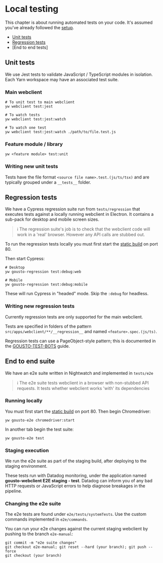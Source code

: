 # Local testing

This chapter is about running automated tests on your code. It's assumed you've already followed the [setup](setup.md).

- [Unit tests](#unit-tests)
- [Regression tests](#regression-tests)
- [End to end tests]

## Unit tests

We use Jest tests to validate JavaScript / TypeScript modules in isolation. Each Yarn workspace may have an associated
test suite.

### Main webclient

```shell
# To unit test to main webclient
yw webclient test:jest

# To watch tests
yw webclient test:jest:watch

# To watch one test
yw webclient test:jest:watch ./path/to/file.test.js
```

### Feature module / library

```shell
yw <feature module> test:unit
```

### Writing new unit tests

Tests have the file format `<source file name>.test.(js/ts/tsx)` and are typically grouped under a `__tests__` folder.

## Regression tests

We have a Cypress regression suite run from `tests/regression` that executes tests against a locally running webclient
in Electron. It contains a sub-pack for desktop and mobile screen sizes.

> ℹ️ The regression suite's job is to check that the webclient code will work in a 'real' browser. However any API
> calls are stubbed out.

To run the regression tests locally you must first start the [static build](running-locally.md#static-build) on port 80.

Then start Cypress:

```shell
# Desktop
yw gousto-regression test:debug:web

# Mobile
yw gousto-regression test:debug:mobile
```

These will run Cypress in "headed" mode. Skip the `:debug` for headless.

### Writing new regression tests

Currently regression tests are only supported for the main webclient.

Tests are specified in folders of the pattern `src/apps/webclient/**/__regression__` and named `<feature>.spec.(js/ts)`.

Regression tests can use a PageObject-style pattern; this is documented in the
[GOUSTO-TEST-BOTS](../../tests/regression/bots/GOUSTO-TEST-BOTS.md) guide.

## End to end suite

We have an e2e suite written in Nightwatch and implemented in `tests/e2e`

> ℹ️ The e2e suite tests webclient in a browser with non-stubbed API requests. It tests whether webclient works 'with'
> its dependencies

### Running locally

You must first start the [static build](running-locally.md#static-build) on port 80. Then begin Chromedriver:

```shell
yw gousto-e2e chromedriver:start
```

In another tab begin the test suite:

```shell
yw gousto-e2e test
```

### Staging execution

We run the e2e suite as part of the staging build, after deploying to the staging environment.

These tests run with Datadog monitoring, under the application named **gousto-webclient E2E staging - test**. Datadog
can inform you of any bad HTTP requests or JavaScript errors to help diagnose breakages in the pipeline.

### Changing the e2e suite

The e2e tests are found under `e2e/tests/systemTests`. Use the custom commands implemented in `e2e/commands`.

You can run your e2e changes against the current staging webclient by pushing to the branch `e2e-manual`:

```shell
git commit -m "e2e suite changes"
git checkout e2e-manual; git reset --hard (your branch); git push --force
git checkout (your branch)
```

